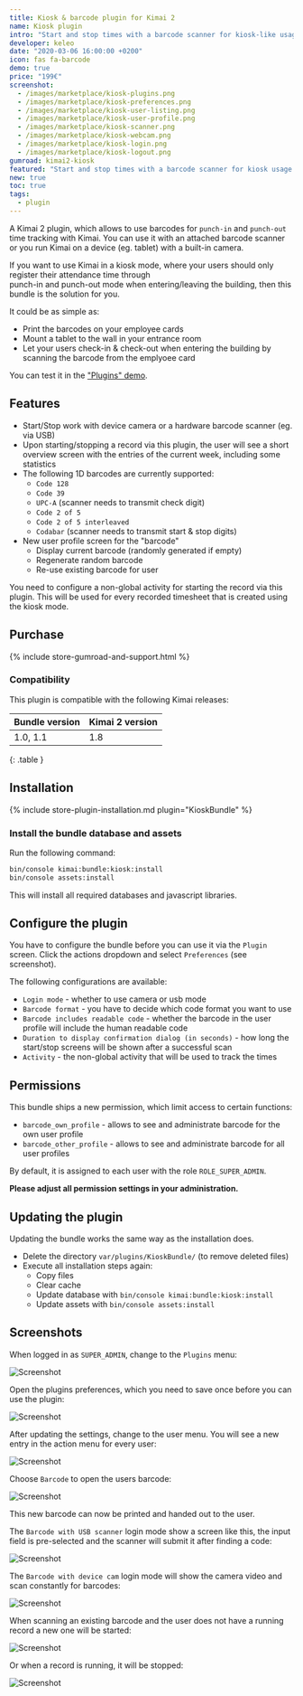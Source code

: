 ```yaml
---
title: Kiosk & barcode plugin for Kimai 2
name: Kiosk plugin
intro: "Start and stop times with a barcode scanner for kiosk-like usage"
developer: keleo
date: "2020-03-06 16:00:00 +0200"
icon: fas fa-barcode
demo: true 
price: "199€"
screenshot: 
  - /images/marketplace/kiosk-plugins.png
  - /images/marketplace/kiosk-preferences.png
  - /images/marketplace/kiosk-user-listing.png
  - /images/marketplace/kiosk-user-profile.png
  - /images/marketplace/kiosk-scanner.png
  - /images/marketplace/kiosk-webcam.png
  - /images/marketplace/kiosk-login.png
  - /images/marketplace/kiosk-logout.png
gumroad: kimai2-kiosk
featured: "Start and stop times with a barcode scanner for kiosk usage. Pure time-tracking in an environment, where the user has no access to Kimai (eg. in a warehouse or at a front-desk)." 
new: true
toc: true
tags:
  - plugin
---
```


A Kimai 2 plugin, which allows to use barcodes for `punch-in` and `punch-out` time tracking with Kimai.
You can use it with an attached barcode scanner or you run Kimai on a device (eg. tablet) with a built-in camera.   

If you want to use Kimai in a kiosk mode, where your users should only register their attendance time through  
punch-in and punch-out mode when entering/leaving the building, then this bundle is the solution for you.

It could be as simple as:
- Print the barcodes on your employee cards 
- Mount a tablet to the wall in your entrance room
- Let your users check-in & check-out when entering the building by scanning the barcode from the emplyoee card

You can test it in the ["Plugins" demo](https://www.kimai.org/demo/).

## Features

- Start/Stop work with device camera or a hardware barcode scanner (eg. via USB)
- Upon starting/stopping a record via this plugin, the user will see a short overview screen with the entries of the current week, including some statistics
- The following 1D barcodes are currently supported:
  - `Code 128`
  - `Code 39`
  - `UPC-A` (scanner needs to transmit check digit)
  - `Code 2 of 5`
  - `Code 2 of 5 interleaved`
  - `Codabar` (scanner needs to transmit start & stop digits)
- New user profile screen for the "barcode"
  - Display current barcode (randomly generated if empty)
  - Regenerate random barcode
  - Re-use existing barcode for user

You need to configure a non-global activity for starting the record via this plugin. 
This will be used for every recorded timesheet that is created using the kiosk mode.

## Purchase

{% include store-gumroad-and-support.html %}

### Compatibility

This plugin is compatible with the following Kimai releases:

| Bundle version    | Kimai 2 version           |
| ---               |---                        |
| 1.0, 1.1          | 1.8                       |
{: .table }

## Installation

{% include store-plugin-installation.md plugin="KioskBundle" %}

### Install the bundle database and assets

Run the following command:

```bash
bin/console kimai:bundle:kiosk:install
bin/console assets:install
```

This will install all required databases and javascript libraries.

## Configure the plugin

You have to configure the bundle before you can use it via the `Plugin` screen. 
Click the actions dropdown and select `Preferences` (see screenshot).

The following configurations are available:

- `Login mode` - whether to use camera or usb mode
- `Barcode format` - you have to decide which code format you want to use
- `Barcode includes readable code` - whether the barcode in the user profile will include the human readable code
- `Duration to display confirmation dialog (in seconds)` - how long the start/stop screens will be shown after a successful scan
- `Activity` - the non-global activity that will be used to track the times 

## Permissions

This bundle ships a new permission, which limit access to certain functions:

- `barcode_own_profile` - allows to see and administrate barcode for the own user profile
- `barcode_other_profile` - allows to see and administrate barcode for all user profiles

By default, it is assigned to each user with the role `ROLE_SUPER_ADMIN`.

**Please adjust all permission settings in your administration.** 

## Updating the plugin

Updating the bundle works the same way as the installation does. 

- Delete the directory `var/plugins/KioskBundle/` (to remove deleted files)
- Execute all installation steps again:
  - Copy files
  - Clear cache
  - Update database with `bin/console kimai:bundle:kiosk:install` 
  - Update assets with `bin/console assets:install` 

## Screenshots

When logged in as `SUPER_ADMIN`, change to the `Plugins` menu: 

![Screenshot](https://www.kimai.org/images/marketplace/kiosk-plugins.png)

Open the plugins preferences, which you need to save once before you can use the plugin:

![Screenshot](https://www.kimai.org/images/marketplace/kiosk-preferences.png)

After updating the settings, change to the user menu. You will see a new entry in the action menu for every user:

![Screenshot](https://www.kimai.org/images/marketplace/kiosk-user-listing.png)

Choose `Barcode` to open the users barcode:  

![Screenshot](https://www.kimai.org/images/marketplace/kiosk-user-profile.png)

This new barcode can now be printed and handed out to the user.

The `Barcode with USB scanner` login mode show a screen like this, the input field is pre-selected and the scanner will submit it after finding a code:

![Screenshot](https://www.kimai.org/images/marketplace/kiosk-scanner.png)

The `Barcode with device cam` login mode will show the camera video and scan constantly for barcodes:

![Screenshot](https://www.kimai.org/images/marketplace/kiosk-webcam.png)

When scanning an existing barcode and the user does not have a running record a new one will be started:

![Screenshot](https://www.kimai.org/images/marketplace/kiosk-login.png)

Or when a record is running, it will be stopped:

![Screenshot](https://www.kimai.org/images/marketplace/kiosk-logout.png)
